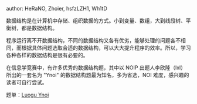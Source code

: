 author: HeRaNO, Zhoier, hsfzLZH1, Wh1tD

数据结构是在计算机中存储、组织数据的方式。小到变量、数组，大到线段树、平衡树，都是数据结构。

程序运行离不开数据结构，不同的数据结构又各有优劣，能够处理的问题各不相同，而根据具体问题选取合适的数据结构，可以大大提升程序的效率。所以，学习各种各样的数据结构是很有必要的。

在信息学竞赛中，有许多优秀的数据结构题，其中以 NOIP 出题人李欣隆（lxl）所出的一套名为 "Ynoi" 的数据结构题最为知名，多为省选，NOI 难度，感兴趣的读者可自行尝试。

题单：[Luogu Ynoi](https://www.luogu.com.cn/problem/list?tag=348&page=1)

